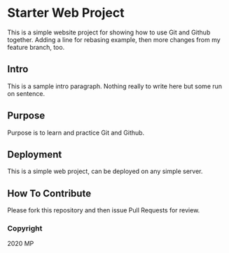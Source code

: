 # Starter Web Project

This is a simple website project for showing how to use Git and Github together.
Adding a line for rebasing example, then more changes from my feature branch, too.

## Intro

This is a sample intro paragraph. Nothing really to write here but some run on sentence.

## Purpose

Purpose is to learn and practice Git and Github.

## Deployment

This is a simple web project, can be deployed on any simple server.

## How To Contribute

Please fork this repository and then issue Pull Requests for review.

### Copyright

2020 MP